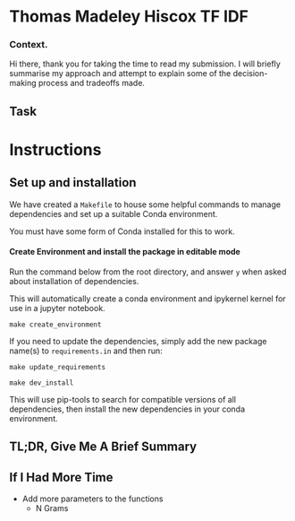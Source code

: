 # Thomas Madeley Hiscox TF IDF 

### Context. 

Hi there, thank you for taking the time to read my submission. I will briefly summarise my approach and attempt to explain
some of the decision-making process and tradeoffs made. 


## Task


# Instructions


## Set up and installation

We have created a `Makefile` to house some helpful commands to manage dependencies and set up a suitable Conda environment. 

You must have some form of Conda installed for this to work. 

#### Create Environment and install the package in editable mode
Run the command below from the root directory, and answer `y` when asked about installation of dependencies.

This will automatically create a conda environment and ipykernel kernel for use in a jupyter notebook. 

```shell
make create_environment
```

If you need to update the dependencies, simply add the new package name(s) to `requirements.in` and then run:

```shell
make update_requirements

make dev_install
```

This will use pip-tools to search for compatible versions of all dependencies, then install the new dependencies in your conda environment. 


## TL;DR, Give Me A Brief Summary


## If I Had More Time
- Add more parameters to the functions
  - N Grams